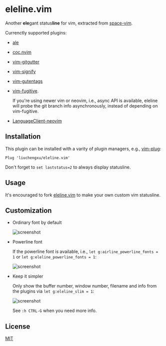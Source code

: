 # eleline.vim

Another **ele**gant status**line** for vim, extracted from [space-vim](https://github.com/liuchengxu/space-vim).

Currenctly supported plugins:

- [ale](https://github.com/w0rp/ale)

- [coc.nvim](https://github.com/neoclide/coc.nvim)

- [vim-gitgutter](https://github.com/airblade/vim-gitgutter)

- [vim-signify](https://github.com/mhinz/vim-signify)

- [vim-gutentags](https://github.com/ludovicchabant/vim-gutentags)

- [vim-fugitive](https://github.com/tpope/vim-fugitive).

  If you're using newer vim or neovim, i.e., async API is available, eleline will probe the git branch info asynchronously, instead of depending on vim-fugitive.

- [LanguageClient-neovim](https://github.com/autozimu/LanguageClient-neovim)

## Installation

This plugin can be installed with a varity of plugin managers, e.g., [vim-plug](https://github.com/junegunn/vim-plug):

```vim
Plug 'liuchengxu/eleline.vim'
```
Don't forget to `set laststatus=2` to always display statusline.

## Usage

It's encouraged to fork [eleline.vim](https://github.com/liuchengxu/eleline.vim) to make your own custom vim statusline.

## Customization

- Ordinary font by default

  ![screenshot](https://github.com/liuchengxu/eleline.vim/blob/screenshots/screenshot.png?raw=true)

- Powerline font

  If the powerline font is available, i.e., `let g:airline_powerline_fonts = 1` or `let g:eleline_powerline_fonts = 1`:

  ![screenshot](https://raw.githubusercontent.com/liuchengxu/img/master/eleline.vim/eleline-powerline-font.png)

- Keep it simpler

  Only show the buffer number, window number, filename and info from the plugins via `let g:eleline_slim = 1`:

  ![screenshot](https://raw.githubusercontent.com/liuchengxu/img/master/eleline.vim/eleline_slim.png)

  See `:h CTRL-G` when you need more info.

## License

[MIT](LICENSE)
